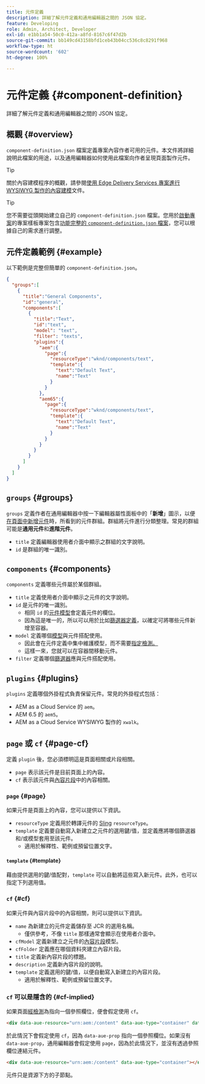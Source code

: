 ```yaml
---
title: 元件定義
description: 詳細了解元件定義和通用編輯器之間的 JSON 協定。
feature: Developing
role: Admin, Architect, Developer
exl-id: e1bb1a54-50c0-412a-a8fd-8167c6f47d2b
source-git-commit: bb149cd43158bfd1ceb43b04cc536c8c8291f968
workflow-type: ht
source-wordcount: '602'
ht-degree: 100%

---
```


# 元件定義 {#component-definition}

詳細了解元件定義和通用編輯器之間的 JSON 協定。

## 概觀 {#overview}

`component-definition.json` 檔案定義專案內容作者可用的元件。本文件將詳細說明此檔案的用途，以及通用編輯器如何使用此檔案向作者呈現頁面製作元件。

>[!TIP]
>
>關於內容建模程序的概觀，請參閱[使用 Edge Delivery Services 專案進行 WYSIWYG 製作的內容建模](https://www.aem.live/developer/component-model-definitions)文件。

>[!TIP]
>
>您不需要從頭開始建立自己的 `component-definition.json` 檔案。您用於[啟動專案](https://www.aem.live/developer/ue-tutorial)的專案樣板專案包含[功能完整的 `component-definition.json` 檔案](https://github.com/adobe-rnd/aem-boilerplate-xwalk/blob/main/component-definition.json)，您可以根據自己的需求進行調整。

## 元件定義範例 {#example}

以下範例是完整但簡單的 `component-definition.json`。

```json
{
  "groups":[
    {
      "title":"General Components",
      "id":"general",
      "components":[
        {
          "title":"Text",
          "id":"text",
          "model": "text",
          "filter": "texts",
          "plugins":{
            "aem":{
              "page":{
                "resourceType":"wknd/components/text",
                "template":{
                  "text":"Default Text",
                  "name":"Text"
                }
              }
            },
            "aem65":{
              "page":{
                "resourceType":"wknd/components/text",
                "template":{
                  "text":"Default Text",
                  "name":"Text"
                }
              }
            }
          }
        }
      ]
    }
  ]
}
```

## `groups` {#groups}

`groups` 定義作者在通用編輯器中按一下編輯器屬性面板中的「**新增**」圖示，以便[在頁面中新增元件](/help/sites-cloud/authoring/universal-editor/authoring.md#adding-components)時，所看到的元件群組。群組將元件進行分類整理。常見的群組可能是&#x200B;**通用元件**&#x200B;和&#x200B;**進階元件**。

* `title` 定義編輯器使用者介面中顯示之群組的文字說明。
* `id` 是群組的唯一識別。

## `components` {#components}

`components` 定義哪些元件屬於某個群組。

* `title` 定義使用者介面中顯示之元件的文字說明。
* `id` 是元件的唯一識別。
   * 相同 `id` 的[元件模型](/help/implementing/universal-editor/field-types.md#model-structure)會定義元件的欄位。
   * 因為這是唯一的，所以可以用於比如[篩選器定義](/help/implementing/universal-editor/filtering.md)，以確定可將哪些元件新增至容器。
* `model` 定義哪個[模型](/help/implementing/universal-editor/field-types.md#model-structure)與元件搭配使用。
   * 因此會在元件定義中集中維護模型，而不需要[指定檢測。](/help/implementing/universal-editor/field-types.md#instrumentation)
   * 這樣一來，您就可以在容器間移動元件。
* `filter` 定義哪個[篩選器](/help/implementing/universal-editor/filtering.md)應與元件搭配使用。

## `plugins` {#plugins}

`plugins` 定義哪個外掛程式負責保留元件。常見的外掛程式包括：

* AEM as a Cloud Service 的 `aem`。
* AEM 6.5 的 `aem5`。
* AEM as a Cloud Service WYSIWYG 製作的 `xwalk`。

## `page` 或 `cf` {#page-cf}

定義 `plugin` 後，您必須標明這是頁面相關或片段相關。

* `page` 表示該元件是目前頁面上的內容。
* `cf` 表示該元件與[內容片段](/help/assets/content-fragments/content-fragments.md)中的內容相關。

### `page` {#page}

如果元件是頁面上的內容，您可以提供以下資訊。

* `resourceType` 定義用於轉譯元件的 [Sling](/help/implementing/developing/introduction/sling-cheatsheet.md) `resourceType`。
* `template` 定義要自動寫入新建立之元件的選用鍵/值，並定義應將哪個篩選器和/或模型套用至該元件。
   * 適用於解釋性、範例或預留位置文字。

#### `template` {#template}

藉由提供選用的鍵/值配對，`template` 可以自動將這些寫入新元件。此外，也可以指定下列選用值。

### `cf` {#cf}

如果元件與內容片段中的內容相關，則可以提供以下資訊。

* `name` 為新建立的元件定義儲存至 JCR 的選用名稱。
   * 僅供參考，不像 `title` 那樣通常會顯示在使用者介面中。
* `cfModel` 定義新建立之元件的[內容片段](/help/assets/content-fragments/content-fragments-models.md)模型。
* `cfFolder` 定義應在哪個資料夾建立內容片段。
* `title` 定義新內容片段的標題。
* `description` 定義新內容片段的說明。
* `template` 定義選用的鍵/值，以便自動寫入新建立的內容片段。
   * 適用於解釋性、範例或預留位置文字。

### `cf` 可以是隱含的 {#cf-implied}

如果頁面[經檢測](/help/implementing/universal-editor/getting-started.md#instrument-page)為指向一個參照欄位，便會假定使用 `cf`。

```html
<div data-aue-resource="urn:aem:/content" data-aue-type="container" data-aue-prop="field"></div>
```

於此情況下會假定使用 `cf`，因為 `data-aue-prop` 指向一個參照欄位。如果沒有 `data-aue-prop`，通用編輯器會假定使用 `page`，因為於此情況下，並沒有透過參照欄位連結元件。

```html
<div data-aue-resource="urn:aem:/content" data-aue-type="container"></div>
```

元件只是資源下方的子節點。
